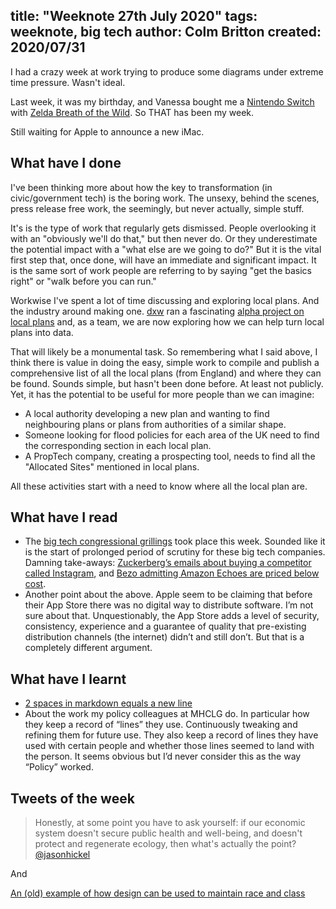 title: "Weeknote 27th July 2020"
tags: weeknote, big tech
author: Colm Britton
created: 2020/07/31
--------------------

I had a crazy week at work trying to produce some diagrams under extreme time pressure. Wasn't ideal.

Last week, it was my birthday, and Vanessa bought me a [Nintendo Switch](https://amzn.to/33XOs97) with [Zelda Breath of the Wild](https://amzn.to/31PyXgS). So THAT has been my week.

Still waiting for Apple to announce a new iMac.

## What have I done

I've been thinking more about how the key to transformation (in civic/government tech) is the boring work. The unsexy, behind the scenes, press release free work, the seemingly, but never actually, simple stuff.

It's is the type of work that regularly gets dismissed. People overlooking it with an "obviously we'll do that," but then never do. Or they underestimate the potential impact with a "what else are we going to do?" 
But it is the vital first step that, once done, will have an immediate and significant impact. It is the same sort of work people are referring to by saying "get the basics right" or "walk before you can run."

Workwise I've spent a lot of time discussing and exploring local plans. And the industry around making one. [dxw](https://www.dxw.com/) ran a fascinating [alpha project on local plans](https://docs.google.com/presentation/d/e/2PACX-1vRQAXERMxFtnHperwzobOKVbOofG5SXwurb31AJZzOx5c7k1ObsBinNBuZ9uc1Ifw/pub?start=false&loop=false&delayms=3000&slide=id.p1) and, as a team, we are now exploring how we can help turn local plans into data.

That will likely be a monumental task. So remembering what I said above, I think there is value in doing the easy, simple work to compile and publish a comprehensive list of all the local plans (from England) and where they can be found. Sounds simple, but hasn't been done before. At least not publicly. Yet, it has the potential to be useful for more people than we can imagine:

* A local authority developing a new plan and wanting to find neighbouring plans or plans from authorities of a similar shape.
* Someone looking for flood policies for each area of the UK need to find the corresponding section in each local plan.
* A PropTech company, creating a prospecting tool, needs to find all the "Allocated Sites" mentioned in local plans.

All these activities start with a need to know where all the local plan are.

## What have I read

* The [big tech congressional grillings](https://www.theguardian.com/commentisfree/2020/jul/30/big-tech-congressional-hearings-winners-losers) took place this week. Sounded like it is the start of prolonged period of scrutiny for these big tech companies. Damning take-aways: [Zuckerberg’s emails about buying a competitor called Instagram](https://www.theverge.com/2020/7/29/21345723/facebook-instagram-documents-emails-mark-zuckerberg-kevin-systrom-hearing), and [Bezo admitting Amazon Echoes are priced below cost](https://www.theguardian.com/commentisfree/2020/jul/30/congress-forced-silicon-valley-to-answer-for-its-misdeeds-it-was-a-glorious-sight).
* Another point about the above. Apple seem to be claiming that before their App Store there was no digital way to distribute software. I’m not sure about that. Unquestionably, the App Store adds a level of security, consistency, experience and a guarantee of quality that pre-existing distribution channels (the internet) didn’t and still don’t. But that is a completely different argument.


## What have I learnt

* [2 spaces in markdown equals a new line](https://stackoverflow.com/questions/33191744/how-to-add-new-line-in-markdown-presentation/33191810)
* About the work my policy colleagues at MHCLG do. In particular how they keep a record of “lines” they use. Continuously tweaking and refining them for future use. They also keep a record of lines they have used with certain people and whether those lines seemed to land with the person. It seems obvious but I’d never consider this as the way “Policy” worked.

## Tweets of the week

> Honestly, at some point you have to ask yourself: if our economic system doesn't secure public health and well-being, and doesn't protect and regenerate ecology, then what's actually the point?  
[@jasonhickel](https://twitter.com/jasonhickel/status/1288788776911876096)

And

[An (old) example of how design can be used to maintain race and class](https://twitter.com/JasonThorne_RPP/status/1289898326268112896)